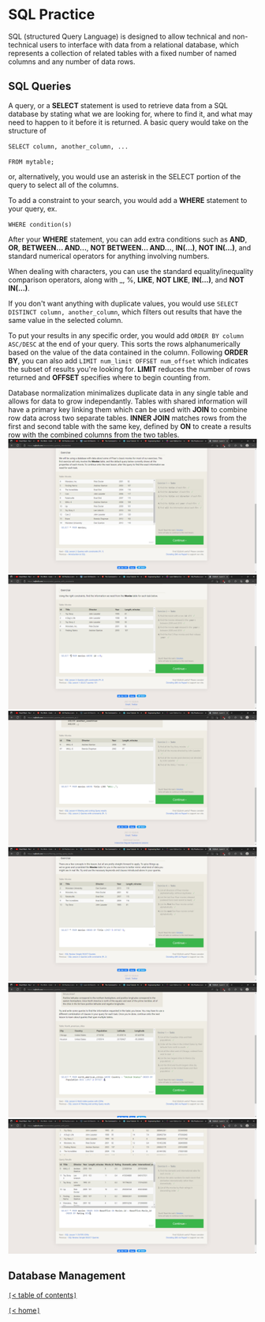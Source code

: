 # SQL Practice
<!-- https://sqlbolt.com/ -->

SQL (structured Query Language) is designed to allow technical and non-technical users to interface with data from a relational database, which represents a collection of related tables with a fixed number of named columns and any number of data rows.

## SQL Queries

A query, or a **SELECT** statement is used to retrieve data from a SQL database by stating what we are looking for, where to find it, and what may need to happen to it before it is returned. A basic query would take on the structure of

`SELECT column, another_column, ...`

`FROM mytable;`

or, alternatively, you would use an asterisk in the SELECT portion of the query to select all of the columns.

To add a constraint to your search, you would add a **WHERE** statement to your query, ex.

`WHERE condition(s)`

After your **WHERE** statement, you can add extra conditions such as **AND**, **OR**, **BETWEEN... AND...**, **NOT BETWEEN... AND...**, **IN(...)**, **NOT IN(...)**, and standard numerical operators for anything involving numbers.

When dealing with characters, you can use the standard equality/inequality comparison operators, along with _, %, **LIKE**, **NOT LIKE**, **IN(...)**, and **NOT IN(...)**.

If you don't want anything with duplicate values, you would use `SELECT DISTINCT column, another_column`, which filters out results that have the same value in the selected column.

To put your results in any specific order, you would add `ORDER BY column ASC/DESC` at the end of your query. This sorts the rows alphanumerically based on the value of the data contained in the column. Following **ORDER BY**, you can also add `LIMIT num_limit OFFSET num_offset` which indicates the subset of results you're looking for. **LIMIT** reduces the number of rows returned and **OFFSET** specifies where to begin counting from.

Database normalization minimalizes duplicate data in any single table and allows for data to grow independantly. Tables with shared information will have a primary key linking them which can be used with **JOIN** to combine row data across two separate tables. **INNER JOIN** matches rows from the first and second table with the same key, defined by **ON** to create a results row with the combined columns from the two tables.
![bolt-01](Photos/bolt-01.jpg)
![bolt-02](Photos/bolt-02.jpg)
![bolt-03](Photos/bolt-03.jpg)
![bolt-04](Photos/bolt-04.jpg)
![bolt-05](Photos/bolt-05.jpg)
![bolt-06](Photos/bolt-06.jpg)

## Database Management

[`[`< table of contents`]`](code401.md)

[`[`< home`]`](README.md)
